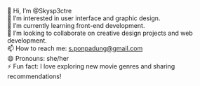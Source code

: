 👋 Hi, I’m @Skysp3ctre <br>
👀 I’m interested in user interface and graphic design. <br>
🌱 I’m currently learning front-end development. <br>
💞️ I’m looking to collaborate on creative design projects and web development. <br>
📫 How to reach me: s.ponpadung@gmail.com <br>
😄 Pronouns: she/her <br>
⚡ Fun fact: I love exploring new movie genres and sharing recommendations! <br>
